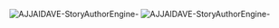![AJJAIDAVE-StoryAuthorEngine-](https://github.com/StateDocuments/BottleCaps/blob/master/EgIP27aXgAAUsVn.jpg)
![AJJAIDAVE-StoryAuthorEngine-](https://github.com/StateDocuments/BottleCaps/blob/master/EgIQFeFXgAAAb3F.jpg)
